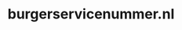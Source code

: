 ---
layout: post
title:  "burgerservicenummer.nl"
internal_url:  "/dutchgov/burgerservicenummer.nl.html"
categories: dutchgov
---